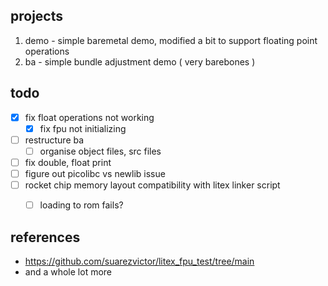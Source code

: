 ## projects
1. demo - simple baremetal demo, modified a bit to support floating point operations
2. ba - simple bundle adjustment demo ( very barebones )

## todo
- [x] fix float operations not working
    - [x] fix fpu not initializing
- [ ] restructure ba
    - [ ] organise object files, src files
- [ ] fix double, float print
- [ ] figure out picolibc vs newlib issue
- [ ] rocket chip memory layout compatibility with litex linker script
    - [ ] loading to rom fails?


## references
- https://github.com/suarezvictor/litex_fpu_test/tree/main
- and a whole lot more
